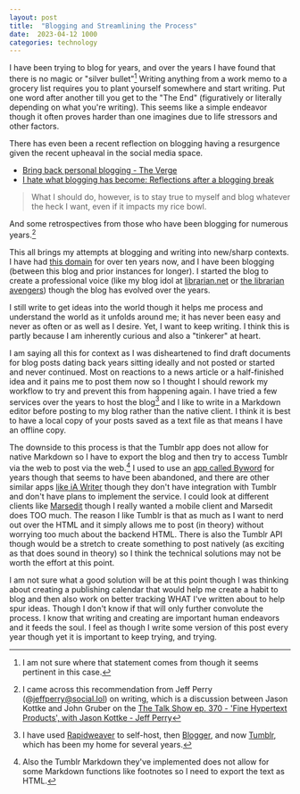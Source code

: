 ```yaml
---
layout: post
title:  "Blogging and Streamlining the Process"
date:  2023-04-12 1000
categories: technology
---
```

I have been trying to blog for years, and over the years I have found that there is no magic or "silver bullet"[^1] Writing anything from a work memo to a grocery list requires you to plant yourself somewhere and start writing. Put one word after another till you get to the "The End" (figuratively or literally depending on what you're writing). This seems like a simple endeavor though it often proves harder than one imagines due to life stressors and other factors.

There has even been a recent reflection on blogging having a resurgence given the recent upheaval in the social media space.

- [Bring back personal blogging - The Verge](https://www.theverge.com/23513418/bring-back-personal-blogging)
- [I hate what blogging has become: Reflections after a blogging break](https://www.elizabethtai.com/blog/i-hate-what-blogging-has-become)

> What I should do, however, is to stay true to myself and blog whatever the heck I want, even if it impacts my rice bowl.

And some retrospectives from those who have been blogging for numerous years.[^2]

This all brings my attempts at blogging and writing into new/sharp contexts. I have had [this domain](http://www.georgedpr) for over ten years now, and I have been blogging (between this blog and prior instances for longer). I started the blog to create a professional voice (like my blog idol at [librarian.net](https://www.librarian.net) or [the librarian avengers](https://librarianavengers.org)) though the blog has evolved over the years.

I still write to get ideas into the world though it helps me process and understand the world as it unfolds around me; it has never been easy and never as often or as well as I desire. Yet, I want to keep writing. I think this is partly because I am inherently curious and also a "tinkerer" at heart.

I am saying all this for context as I was disheartened to find draft documents for blog posts dating back years sitting ideally and not posted or started and never continued. Most on reactions to a news article or a half-finished idea and it pains me to post them now so I thought I should rework my workflow to try and prevent this from happening again. I have tried a few services over the years to host the blog[^3] and I like to write in a Markdown editor before posting to my blog rather than the native client. I think it is best to have a local copy of your posts saved as a text file as that means I have an offline copy.

The downside to this process is that the Tumblr app does not allow for native Markdown so I have to export the blog and then try to access Tumblr via the web to post via the web.[^4] I used to use an [app called Byword](https://bywordapp.com/) for years though that seems to have been abandoned, and there are other similar apps [like iA Writer](https://ia.net/writer) though they don't have integration with Tumblr and don't have plans to implement the service. I could look at different clients like [Marsedit](https://redsweater.com/marsedit/) though I really wanted a mobile client and Marsedit does TOO much. The reason I like Tumblr is that as much as I want to nerd out over the HTML and it simply allows me to post (in theory) without worrying too much about the backend HTML. There is also the Tumblr API though would be a stretch to create something to post natively (as exciting as that does sound in theory) so I think the technical solutions may not be worth the effort at this point.

I am not sure what a good solution will be at this point though I was thinking about creating a publishing calendar that would help me create a habit to blog and then also work on better tracking WHAT I've written about to help spur ideas. Though I don't know if that will only further convolute the process. I know that writing and creating are important human endeavors and it feeds the soul. I feel as though I write some version of this post every year though yet it is important to keep trying, and trying.


[^1]: I am not sure where that statement comes from though it seems pertinent in this case.︎

[^2]: I came across this recommendation from Jeff Perry (@jeffperry@social.lol) on writing, which is a discussion between Jason Kottke and John Gruber on the [The Talk Show ep. 370 - 'Fine Hypertext Products', with Jason Kottke - Jeff Perry](https://jeffperry.me/2023/03/16/the-talk-show-ep-370-fine-hypertext-products-with-jason-kottke)︎

[^3]: I have used [Rapidweaver](https://www.realmacsoftware.com/rapidweaver/) to self-host, then [Blogger](https://www.blogger.com), and now [Tumblr](https://www.tumblr.com), which has been my home for several years.︎

[^4]: Also the Tumblr Markdown they've implemented does not allow for some Markdown functions like footnotes so I need to export the text as HTML.︎
